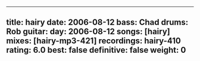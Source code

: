 
---
title: hairy
date: 2006-08-12
bass:	Chad
drums:	Rob
guitar:	
day: 2006-08-12
songs: [hairy]
mixes: [hairy-mp3-421]
recordings: hairy-410
rating: 6.0
best: false
definitive: false
weight: 0
---
